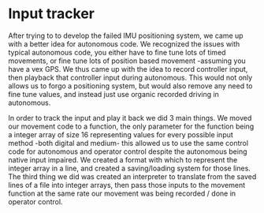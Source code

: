 # Input tracker
[//]: # (introduce how the input tracker was a product of the IMUS failure, and explain the basic concept)
After trying to to develop the failed IMU positioning system, we came up with a better idea for autonomous code. We recognized the issues with typical autonomous code, you either have to fine tune lots of timed movements, or fine tune lots of position based movement -assuming you have a vex GPS. We thus came up with the idea to record controller input, then playback that controller input during autonomous. This would not only allows us to forgo a positioning system, but would also remove any need to fine tune values, and instead just use organic recorded driving in autonomous.

[//]: # (explain how we were able to get input tracked, recorded, played back, and how we could use same code for OP and AUTON)
In order to track the input and play it back we did 3 main things. We moved our movement code to a function, the only parameter for the function being a integer array of size 16 representing values for every possible input method -both digital and medium- this allowed us to use the same control code for autonomous and operator control despite the autonomous being native input impaired. We created a format with which to represent the integer array in a line, and created a saving/loading system for those lines. The third thing we did was created an interpreter to translate from the saved lines of a file into integer arrays, then pass those inputs to the movement function at the same rate our movement was being recorded / done in operator control.

[//]: # (show input tracking code segments)